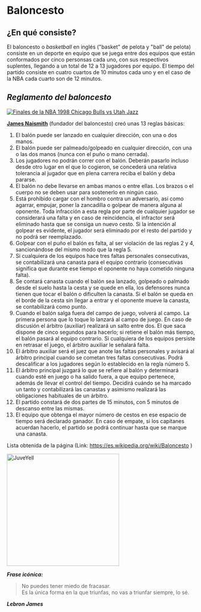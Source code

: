 # Baloncesto 

## ¿En qué consiste?  
El baloncesto o _basketball_ en inglés ("basket" de pelota y "ball" de pelota) consiste en un deporte en equipo que se juega entre dos equipos que están conformados por cinco personsas cada uno, con sus respectivos suplentes, llegando a un total de 12 a 13 jugadores por equipo. El tiempo del partido consiste en cuatro cuartos de 10 minutos cada uno y en el caso de la NBA cada cuarto son de 12 minutos.  

## _Reglamento del baloncesto_

[![Finales de la NBA 1998 Chicago Bulls vs Utah Jazz](https://as01.epimg.net/baloncesto/imagenes/2015/05/29/nba/1432891458_126506_1432891490_noticia_grande.jpg)](https://en.wikipedia.org/wiki/1998_NBA_Finals)

[**James Naismith**](https://es.wikipedia.org/wiki/James_Naismith) (fundador del baloncesto) creó unas 13 reglas básicas:

1. El balón puede ser lanzado en cualquier dirección, con una o dos manos.
2. El balón puede ser palmeado/golpeado en cualquier dirección, con una o las dos manos (nunca con el puño o mano cerrada).
3. Los jugadores no podrán correr con el balón. Deberán pasarlo incluso desde otro lugar en el que lo cogieron, se concederá una relativa tolerancia al jugador que en plena carrera reciba el balón y deba pararse.
4. El balón no debe llevarse en ambas manos o entre ellas. Los brazos o el cuerpo no se deben usar para sostenerlo en ningún caso.
5. Está prohibido cargar con el hombro contra un adversario, así como agarrar, empujar, poner la zancadilla o golpear de manera alguna al oponente. Toda infracción a esta regla por parte de cualquier jugador se considerará una falta y en caso de reincidencia, el infractor será eliminado hasta que se consiga un nuevo cesto. Si la intención al golpear es evidente, el jugador será eliminado por el resto del partido y no podrá ser reemplazado.
6. Golpear con el puño el balón es falta, al ser violación de las reglas 2 y 4, sancionándose del mismo modo que la regla 5.
7. Si cualquiera de los equipos hace tres faltas personales consecutivas, se contabilizará una canasta para el equipo contrario (consecutivas significa que durante ese tiempo el oponente no haya cometido ninguna falta).
8. Se contará canasta cuando el balón sea lanzado, golpeado o palmado desde el suelo hasta la cesta y se quede en ella, los defensores nunca tienen que tocar el balón o dificulten la canasta. Si el balón se queda en el borde de la cesta sin llegar a entrar y el oponente mueve la canasta, se contabilizará como punto.
9. Cuando el balón salga fuera del campo de juego, volverá al campo. La primera persona que lo toque lo lanzará al campo de juego. En caso de discusión el árbitro (auxiliar) realizará un salto entre dos. El que saca dispone de cinco segundos para hacerlo; si retiene el balón más tiempo, el balón pasará al equipo contrario. Si cualquiera de los equipos persiste en retrasar el juego, el árbitro auxiliar le señalará falta.
10. El árbitro auxiliar será el juez que anote las faltas personales y avisará al árbitro principal cuando se cometan tres faltas consecutivas. Podrá descalificar a los jugadores según lo establecido en la regla número 5.
11. El árbitro principal juzgará lo que se refiere al balón y determinará cuando esté en juego o ha salido fuera, a que equipo pertenece, además de llevar el control del tiempo. Decidirá cuándo se ha marcado un tanto y contabilizará las canastas y asimismo realizará las obligaciones habituales de un árbitro.
12. El partido constará de dos partes de 15 minutos, con 5 minutos de descanso entre las mismas.
13. El equipo que obtenga el mayor número de cestos en ese espacio de tiempo será declarado ganador. En caso de empate, si los capitanes acuerdan hacerlo, el partido se podrá continuar hasta que se marque una canasta.

Lista obtenida de la página (Link: https://es.wikipedia.org/wiki/Baloncesto )

<img src="https://c.tenor.com/iLYPmFMHM_0AAAAi/dunk-de-rozan.gif" alt="JuveYell" width="300px">

__*Frase icónica:*__
> No puedes tener miedo de fracasar.   
> Es la única forma en la que triunfas, no vas a triunfar siempre, lo sé. 

_**Lebron James**_
